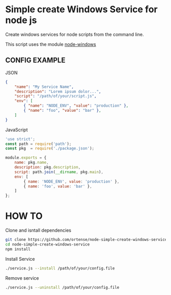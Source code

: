 # Simple create Windows Service for node js

Create windows services for node scripts from the command line.

This script uses the module [node-windows](https://www.npmjs.com/package/node-windows)

## CONFIG EXAMPLE

JSON
```JSON
{
    "name": "My Service Name",
    "description": "Lorem ipsum dolor...",
    "script": "/path/of/your/script.js",
    "env": [
        { "name": "NODE_ENV", "value": "production" },
        { "name": "foo", "value": "bar" },
    ]
}
```

JavaScript
```js
'use strict';
const path = require('path');
const pkg  = require('./package.json');

module.exports = {
    name: pkg.name,
    description: pkg.description,
    script: path.join(__dirname, pkg.main),
    env: [
        { name: 'NODE_ENV', value: 'production' },
        { name: 'foo', value: 'bar' },
    ]
};
```

# HOW TO

Clone and isntall dependencies
```sh
git clone https://github.com/ortense/node-simple-create-windows-service.git
cd node-simple-create-windows-service
npm install
```

Install Service
```sh
./service.js --install /path/of/your/config.file
```

Remove service
```sh
./service.js --uninstall /path/of/your/config.file
```
